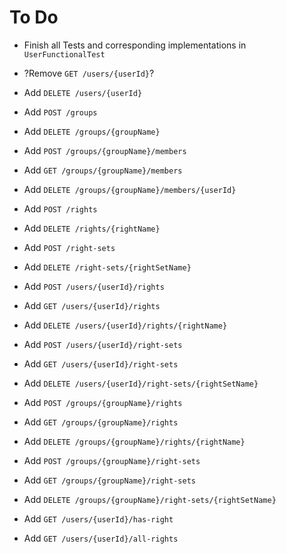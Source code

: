 # To Do
* Finish all Tests and corresponding implementations in `UserFunctionalTest`
* ?Remove `GET /users/{userId}`?
* Add `DELETE /users/{userId}`
* Add `POST /groups`
* Add `DELETE /groups/{groupName}`

* Add `POST /groups/{groupName}/members`
* Add `GET /groups/{groupName}/members`
* Add `DELETE /groups/{groupName}/members/{userId}`

* Add `POST /rights`
* Add `DELETE /rights/{rightName}`

* Add `POST /right-sets`
* Add `DELETE /right-sets/{rightSetName}`

* Add `POST /users/{userId}/rights`
* Add `GET /users/{userId}/rights`
* Add `DELETE /users/{userId}/rights/{rightName}`

* Add `POST /users/{userId}/right-sets`
* Add `GET /users/{userId}/right-sets`
* Add `DELETE /users/{userId}/right-sets/{rightSetName}`

* Add `POST /groups/{groupName}/rights`
* Add `GET /groups/{groupName}/rights`
* Add `DELETE /groups/{groupName}/rights/{rightName}`

* Add `POST /groups/{groupName}/right-sets`
* Add `GET /groups/{groupName}/right-sets`
* Add `DELETE /groups/{groupName}/right-sets/{rightSetName}`

* Add `GET /users/{userId}/has-right`
* Add `GET /users/{userId}/all-rights`